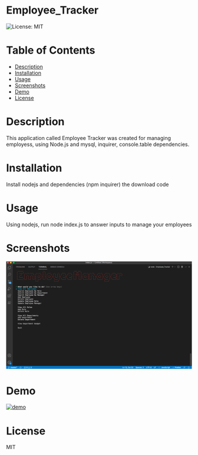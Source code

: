 # Employee_Tracker

![License: MIT](https://img.shields.io/badge/License-MIT-yellow.svg)

# Table of Contents

- [Description](#description)
- [Installation](#installation)
- [Usage](#usage)
- [Screenshots](#screenshots)
- [Demo](*demo)
- [License](#license)

# Description

This application called Employee Tracker was created for managing employess, using Node.js and mysql, inquirer, console.table dependencies.

# Installation

Install nodejs and dependencies (npm inquirer) the download code

# Usage

Using nodejs, run node index.js to answer inputs to manage your employees

# Screenshots

<img src="assets/images/employee_tracker.png">

# Demo

[![demo](https://i9.ytimg.com/vi/vmBAsBFNjAE/mq2.jpg?sqp=CLSmvYwG&rs=AOn4CLCUkKviELqDrJJgNxh7zbK4OYJZ4Q)](https://youtu.be/vmBAsBFNjAE)

# License

MIT
